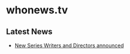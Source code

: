 # whonews.tv

## Latest News

* [New Series Writers and Directors announced](http://www.bbc.co.uk/blogs/doctorwho/entries/dae5242d-e859-43cb-941c-e0a9f39e5928)
